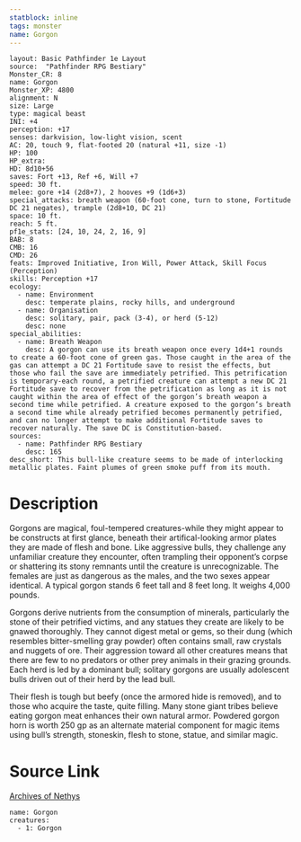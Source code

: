 ```yaml
---
statblock: inline
tags: monster
name: Gorgon
---
```

```statblock
layout: Basic Pathfinder 1e Layout
source:  "Pathfinder RPG Bestiary"
Monster_CR: 8
name: Gorgon
Monster_XP: 4800
alignment: N
size: Large
type: magical beast
INI: +4
perception: +17
senses: darkvision, low-light vision, scent
AC: 20, touch 9, flat-footed 20 (natural +11, size -1)
HP: 100
HP_extra: 
HD: 8d10+56
saves: Fort +13, Ref +6, Will +7
speed: 30 ft.
melee: gore +14 (2d8+7), 2 hooves +9 (1d6+3)
special_attacks: breath weapon (60-foot cone, turn to stone, Fortitude DC 21 negates), trample (2d8+10, DC 21)
space: 10 ft.
reach: 5 ft.
pf1e_stats: [24, 10, 24, 2, 16, 9]
BAB: 8
CMB: 16
CMD: 26
feats: Improved Initiative, Iron Will, Power Attack, Skill Focus (Perception)
skills: Perception +17
ecology:
  - name: Environment
    desc: temperate plains, rocky hills, and underground
  - name: Organisation
    desc: solitary, pair, pack (3-4), or herd (5-12)
    desc: none
special_abilities:
  - name: Breath Weapon
    desc: A gorgon can use its breath weapon once every 1d4+1 rounds to create a 60-foot cone of green gas. Those caught in the area of the gas can attempt a DC 21 Fortitude save to resist the effects, but those who fail the save are immediately petrified. This petrification is temporary-each round, a petrified creature can attempt a new DC 21 Fortitude save to recover from the petrification as long as it is not caught within the area of effect of the gorgon’s breath weapon a second time while petrified. A creature exposed to the gorgon’s breath a second time while already petrified becomes permanently petrified, and can no longer attempt to make additional Fortitude saves to recover naturally. The save DC is Constitution-based.
sources:
  - name: Pathfinder RPG Bestiary
    desc: 165
desc_short: This bull-like creature seems to be made of interlocking metallic plates. Faint plumes of green smoke puff from its mouth.
```
# Description
Gorgons are magical, foul-tempered creatures-while they might appear to be constructs at first glance, beneath their artifical-looking armor plates they are made of flesh and bone. Like aggressive bulls, they challenge any unfamiliar creature they encounter, often trampling their opponent’s corpse or shattering its stony remnants until the creature is unrecognizable. The females are just as dangerous as the males, and the two sexes appear identical. A typical gorgon stands 6 feet tall and 8 feet long. It weighs 4,000 pounds.

Gorgons derive nutrients from the consumption of minerals, particularly the stone of their petrified victims, and any statues they create are likely to be gnawed thoroughly. They cannot digest metal or gems, so their dung (which resembles bitter-smelling gray powder) often contains small, raw crystals and nuggets of ore. Their aggression toward all other creatures means that there are few to no predators or other prey animals in their grazing grounds. Each herd is led by a dominant bull; solitary gorgons are usually adolescent bulls driven out of their herd by the lead bull.

Their flesh is tough but beefy (once the armored hide is removed), and to those who acquire the taste, quite filling. Many stone giant tribes believe eating gorgon meat enhances their own natural armor. Powdered gorgon horn is worth 250 gp as an alternate material component for magic items using bull’s strength, stoneskin, flesh to stone, statue, and similar magic.
# Source Link
[Archives of Nethys](https://aonprd.com/MonsterDisplay.aspx?ItemName=Gorgon)
```encounter-table
name: Gorgon
creatures:
  - 1: Gorgon
```
